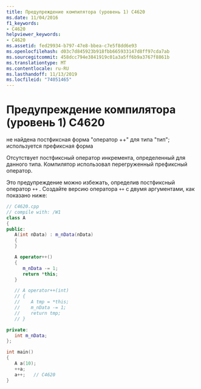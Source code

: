 ```yaml
---
title: Предупреждение компилятора (уровень 1) C4620
ms.date: 11/04/2016
f1_keywords:
- C4620
helpviewer_keywords:
- C4620
ms.assetid: fed29934-b797-47e8-bbea-c7e5f8dd6e93
ms.openlocfilehash: d03c7d845923b918fbb665933147d8ff97cda7ab
ms.sourcegitcommit: 458dcc794e3841919c01a3a5ff6b9a3767f8861b
ms.translationtype: MT
ms.contentlocale: ru-RU
ms.lasthandoff: 11/13/2019
ms.locfileid: "74051465"
---
```

# <a name="compiler-warning-level-1-c4620"></a>Предупреждение компилятора (уровень 1) C4620

не найдена постфиксная форма "оператор ++" для типа "тип"; используется префиксная форма

Отсутствует постфиксный оператор инкремента, определенный для данного типа. Компилятор использовал перегруженный префиксный оператор.

Это предупреждение можно избежать, определив постфиксный оператор `++` . Создайте версию оператора `++` с двумя аргументами, как показано ниже:

```cpp
// C4620.cpp
// compile with: /W1
class A
{
public:
   A(int nData) : m_nData(nData)
   {
   }

   A operator++()
   {
      m_nData -= 1;
      return *this;
   }

   // A operator++(int)
   // {
   //    A tmp = *this;
   //    m_nData -= 1;
   //    return tmp;
   // }

private:
   int m_nData;
};

int main()
{
   A a(10);
   ++a;
   a++;   // C4620
}
```